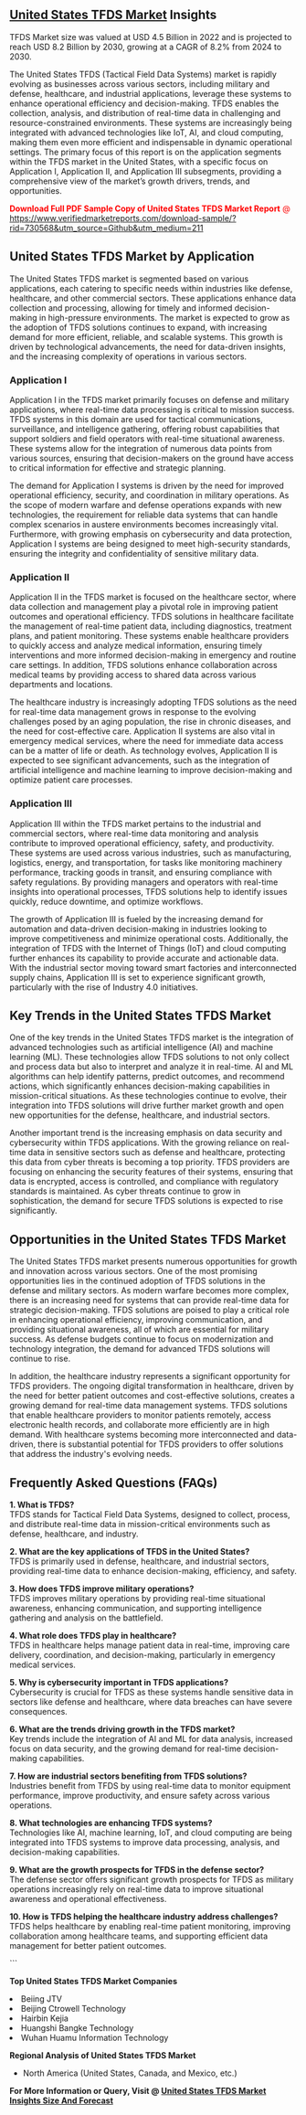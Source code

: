 <h2><a href="https://www.verifiedmarketreports.com/download-sample/?rid=730568&amp;utm_source=Github&amp;utm_medium=211" target="_blank">United States TFDS Market</a> Insights</h2><p>TFDS Market size was valued at USD 4.5 Billion in 2022 and is projected to reach USD 8.2 Billion by 2030, growing at a CAGR of 8.2% from 2024 to 2030.</p><p><p>The United States TFDS (Tactical Field Data Systems) market is rapidly evolving as businesses across various sectors, including military and defense, healthcare, and industrial applications, leverage these systems to enhance operational efficiency and decision-making. TFDS enables the collection, analysis, and distribution of real-time data in challenging and resource-constrained environments. These systems are increasingly being integrated with advanced technologies like IoT, AI, and cloud computing, making them even more efficient and indispensable in dynamic operational settings. The primary focus of this report is on the application segments within the TFDS market in the United States, with a specific focus on Application I, Application II, and Application III subsegments, providing a comprehensive view of the market’s growth drivers, trends, and opportunities. <p><span class=""><span style="color: #ff0000;"><strong>Download Full PDF Sample Copy of United States TFDS Market Report</strong> @ </span><a href="https://www.verifiedmarketreports.com/download-sample/?rid=730568&amp;utm_source=Github&amp;utm_medium=211" target="_blank">https://www.verifiedmarketreports.com/download-sample/?rid=730568&amp;utm_source=Github&amp;utm_medium=211</a></span></p></p><h2>United States TFDS Market by Application</h2><p>The United States TFDS market is segmented based on various applications, each catering to specific needs within industries like defense, healthcare, and other commercial sectors. These applications enhance data collection and processing, allowing for timely and informed decision-making in high-pressure environments. The market is expected to grow as the adoption of TFDS solutions continues to expand, with increasing demand for more efficient, reliable, and scalable systems. This growth is driven by technological advancements, the need for data-driven insights, and the increasing complexity of operations in various sectors.</p><h3>Application I</h3><p>Application I in the TFDS market primarily focuses on defense and military applications, where real-time data processing is critical to mission success. TFDS systems in this domain are used for tactical communications, surveillance, and intelligence gathering, offering robust capabilities that support soldiers and field operators with real-time situational awareness. These systems allow for the integration of numerous data points from various sources, ensuring that decision-makers on the ground have access to critical information for effective and strategic planning.</p><p>The demand for Application I systems is driven by the need for improved operational efficiency, security, and coordination in military operations. As the scope of modern warfare and defense operations expands with new technologies, the requirement for reliable data systems that can handle complex scenarios in austere environments becomes increasingly vital. Furthermore, with growing emphasis on cybersecurity and data protection, Application I systems are being designed to meet high-security standards, ensuring the integrity and confidentiality of sensitive military data.</p><h3>Application II</h3><p>Application II in the TFDS market is focused on the healthcare sector, where data collection and management play a pivotal role in improving patient outcomes and operational efficiency. TFDS solutions in healthcare facilitate the management of real-time patient data, including diagnostics, treatment plans, and patient monitoring. These systems enable healthcare providers to quickly access and analyze medical information, ensuring timely interventions and more informed decision-making in emergency and routine care settings. In addition, TFDS solutions enhance collaboration across medical teams by providing access to shared data across various departments and locations.</p><p>The healthcare industry is increasingly adopting TFDS solutions as the need for real-time data management grows in response to the evolving challenges posed by an aging population, the rise in chronic diseases, and the need for cost-effective care. Application II systems are also vital in emergency medical services, where the need for immediate data access can be a matter of life or death. As technology evolves, Application II is expected to see significant advancements, such as the integration of artificial intelligence and machine learning to improve decision-making and optimize patient care processes.</p><h3>Application III</h3><p>Application III within the TFDS market pertains to the industrial and commercial sectors, where real-time data monitoring and analysis contribute to improved operational efficiency, safety, and productivity. These systems are used across various industries, such as manufacturing, logistics, energy, and transportation, for tasks like monitoring machinery performance, tracking goods in transit, and ensuring compliance with safety regulations. By providing managers and operators with real-time insights into operational processes, TFDS solutions help to identify issues quickly, reduce downtime, and optimize workflows.</p><p>The growth of Application III is fueled by the increasing demand for automation and data-driven decision-making in industries looking to improve competitiveness and minimize operational costs. Additionally, the integration of TFDS with the Internet of Things (IoT) and cloud computing further enhances its capability to provide accurate and actionable data. With the industrial sector moving toward smart factories and interconnected supply chains, Application III is set to experience significant growth, particularly with the rise of Industry 4.0 initiatives.</p><h2>Key Trends in the United States TFDS Market</h2><p>One of the key trends in the United States TFDS market is the integration of advanced technologies such as artificial intelligence (AI) and machine learning (ML). These technologies allow TFDS solutions to not only collect and process data but also to interpret and analyze it in real-time. AI and ML algorithms can help identify patterns, predict outcomes, and recommend actions, which significantly enhances decision-making capabilities in mission-critical situations. As these technologies continue to evolve, their integration into TFDS solutions will drive further market growth and open new opportunities for the defense, healthcare, and industrial sectors.</p><p>Another important trend is the increasing emphasis on data security and cybersecurity within TFDS applications. With the growing reliance on real-time data in sensitive sectors such as defense and healthcare, protecting this data from cyber threats is becoming a top priority. TFDS providers are focusing on enhancing the security features of their systems, ensuring that data is encrypted, access is controlled, and compliance with regulatory standards is maintained. As cyber threats continue to grow in sophistication, the demand for secure TFDS solutions is expected to rise significantly.</p><h2>Opportunities in the United States TFDS Market</h2><p>The United States TFDS market presents numerous opportunities for growth and innovation across various sectors. One of the most promising opportunities lies in the continued adoption of TFDS solutions in the defense and military sectors. As modern warfare becomes more complex, there is an increasing need for systems that can provide real-time data for strategic decision-making. TFDS solutions are poised to play a critical role in enhancing operational efficiency, improving communication, and providing situational awareness, all of which are essential for military success. As defense budgets continue to focus on modernization and technology integration, the demand for advanced TFDS solutions will continue to rise.</p><p>In addition, the healthcare industry represents a significant opportunity for TFDS providers. The ongoing digital transformation in healthcare, driven by the need for better patient outcomes and cost-effective solutions, creates a growing demand for real-time data management systems. TFDS solutions that enable healthcare providers to monitor patients remotely, access electronic health records, and collaborate more efficiently are in high demand. With healthcare systems becoming more interconnected and data-driven, there is substantial potential for TFDS providers to offer solutions that address the industry's evolving needs.</p><h2>Frequently Asked Questions (FAQs)</h2><p><b>1. What is TFDS?</b><br>TFDS stands for Tactical Field Data Systems, designed to collect, process, and distribute real-time data in mission-critical environments such as defense, healthcare, and industry.</p><p><b>2. What are the key applications of TFDS in the United States?</b><br>TFDS is primarily used in defense, healthcare, and industrial sectors, providing real-time data to enhance decision-making, efficiency, and safety.</p><p><b>3. How does TFDS improve military operations?</b><br>TFDS improves military operations by providing real-time situational awareness, enhancing communication, and supporting intelligence gathering and analysis on the battlefield.</p><p><b>4. What role does TFDS play in healthcare?</b><br>TFDS in healthcare helps manage patient data in real-time, improving care delivery, coordination, and decision-making, particularly in emergency medical services.</p><p><b>5. Why is cybersecurity important in TFDS applications?</b><br>Cybersecurity is crucial for TFDS as these systems handle sensitive data in sectors like defense and healthcare, where data breaches can have severe consequences.</p><p><b>6. What are the trends driving growth in the TFDS market?</b><br>Key trends include the integration of AI and ML for data analysis, increased focus on data security, and the growing demand for real-time decision-making capabilities.</p><p><b>7. How are industrial sectors benefiting from TFDS solutions?</b><br>Industries benefit from TFDS by using real-time data to monitor equipment performance, improve productivity, and ensure safety across various operations.</p><p><b>8. What technologies are enhancing TFDS systems?</b><br>Technologies like AI, machine learning, IoT, and cloud computing are being integrated into TFDS systems to improve data processing, analysis, and decision-making capabilities.</p><p><b>9. What are the growth prospects for TFDS in the defense sector?</b><br>The defense sector offers significant growth prospects for TFDS as military operations increasingly rely on real-time data to improve situational awareness and operational effectiveness.</p><p><b>10. How is TFDS helping the healthcare industry address challenges?</b><br>TFDS helps healthcare by enabling real-time patient monitoring, improving collaboration among healthcare teams, and supporting efficient data management for better patient outcomes.</p>```</p><p><strong>Top United States TFDS Market Companies</strong></p><div data-test-id=""><p><li>Beiing JTV</li><li> Beijing Ctrowell Technology</li><li> Hairbin Kejia</li><li> Huangshi Bangke Technology</li><li> Wuhan Huamu Information Technology</li></p><div><strong>Regional Analysis of&nbsp;United States TFDS Market</strong></div><ul><li dir="ltr"><p dir="ltr">North America&nbsp;(United States, Canada, and Mexico, etc.)</p></li></ul><p><strong>For More Information or Query, Visit @&nbsp;</strong><strong><a href="https://www.verifiedmarketreports.com/product/tfds-market/?utm_source=Github&amp;utm_medium=211" target="_blank">United States TFDS Market Insights Size And Forecast</a></strong></p></div>
